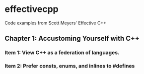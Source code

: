 # effectivecpp
Code examples from Scott Meyers' Effective C++

## Chapter 1: Accustoming Yourself with C++
### Item 1: View C++ as a federation of languages.
### Item 2: Prefer consts, enums, and inlines to #defines